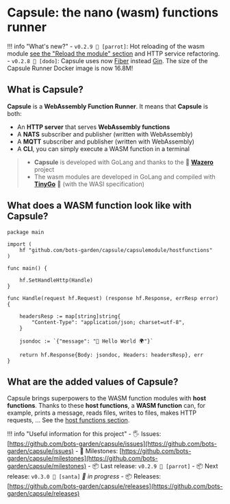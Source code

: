 # Capsule: the nano (wasm) functions runner

!!! info "What's new?"
    - `v0.2.9 🦜 [parrot]`: Hot reloading of the wasm module [see the "Reload the module" section](getting-started-cabu-reload.md) and HTTP service refactoring.
    - `v0.2.8 🦤 [dodo]`: Capsule uses now [Fiber](https://github.com/gofiber/fiber) instead [Gin](https://github.com/gin-gonic/gin). The size of the Capsule Runner Docker image is now 16.8M!


## What is **Capsule**?

**Capsule** is a **WebAssembly Function Runner**. It means that **Capsule** is both:

- An **HTTP server** that serves **WebAssembly functions**
- A **NATS** subscriber and publisher (written with WebAssembly)
- A **MQTT** subscriber and publisher (written with WebAssembly)
- A **CLI**, you can simply execute a WASM function in a terminal

> - **Capsule** is developed with GoLang and thanks to the 💜 **[Wazero](https://github.com/tetratelabs/wazero)** project
> - The wasm modules are developed in GoLang and compiled with **[TinyGo](https://tinygo.org/)** 💜 (with the WASI specification)

## What does a **WASM function** look like with Capsule?

```golang
package main

import (
	hf "github.com/bots-garden/capsule/capsulemodule/hostfunctions"
)

func main() {

	hf.SetHandleHttp(Handle)
}

func Handle(request hf.Request) (response hf.Response, errResp error) {

	headersResp := map[string]string{
		"Content-Type": "application/json; charset=utf-8",
	}

	jsondoc := `{"message": "👋 Hello World 🌍"}`

	return hf.Response{Body: jsondoc, Headers: headersResp}, err
}
```

## What are the **added values** of Capsule?

Capsule brings superpowers to the WASM function modules with **host functions**. Thanks to these **host functions**, a **WASM function** can, for example, prints a message, reads files, writes to files, makes HTTP requests, ... See the [host functions section](host-functions-intro.md).


!!! info "Useful information for this project"
    - 🖐 Issues: [https://github.com/bots-garden/capsule/issues](https://github.com/bots-garden/capsule/issues)
    - 🚧 Milestones: [https://github.com/bots-garden/capsule/milestones](https://github.com/bots-garden/capsule/milestones)
    - 📦 Last release: `v0.2.9 🦜 [parrot]`
    - 📦 Next release: `v0.3.0 🎅 [santa]` *🚧 in progress*
    - 📦 Releases: [https://github.com/bots-garden/capsule/releases](https://github.com/bots-garden/capsule/releases)
